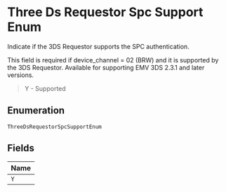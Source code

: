 
# Three Ds Requestor Spc Support Enum

Indicate if the 3DS Requestor supports the SPC authentication.

This field is required if device_channel = 02 (BRW) and it is supported by the 3DS Requestor.
Available for supporting EMV 3DS 2.3.1 and later versions.

> Y - Supported

## Enumeration

`ThreeDsRequestorSpcSupportEnum`

## Fields

| Name |
|  --- |
| `Y` |

